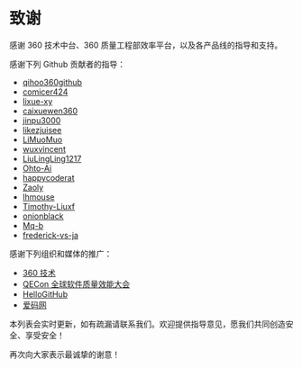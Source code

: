 # 致谢

感谢 360 技术中台、360 质量工程部效率平台，以及各产品线的指导和支持。

感谢下列 Github 贡献者的指导：
 - [qihoo360github](https://github.com/qihoo360github)
 - [comicer424](https://github.com/comicer424)
 - [lixue-xy](https://github.com/lixue-xy)
 - [caixuewen360](https://github.com/caixuewen360)
 - [jinpu3000](https://github.com/jinpu3000)
 - [likezjuisee](https://github.com/likezjuisee)
 - [LiMuoMuo](https://github.com/LiMuoMuo)
 - [wuxvincent](https://github.com/wuxvincent)
 - [LiuLingLing1217](https://github.com/LiuLingLing1217)
 - [Ohto-Ai](https://github.com/Ohto-Ai)
 - [happycoderat](https://github.com/happycoderat)
 - [Zaoly](https://github.com/Zaoly)
 - [lhmouse](https://github.com/lhmouse)
 - [Timothy-Liuxf](https://github.com/Timothy-Liuxf)
 - [onionblack](https://github.com/onionblack)
 - [Mq-b](https://github.com/Mq-b)
 - [frederick-vs-ja](https://github.com/frederick-vs-ja)

感谢下列组织和媒体的推广：
 - [360 技术](https://blog.csdn.net/qihoo_tech)
 - [QECon 全球软件质量效能大会](http://www.qecon.net/)
 - [HelloGitHub](https://hellogithub.com/)
 - [爱码网](https://www.likecs.com/)

本列表会实时更新，如有疏漏请联系我们。欢迎提供指导意见，愿我们共同创造安全、享受安全！

再次向大家表示最诚挚的谢意！
